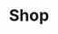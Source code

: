 ---
title: Shop
_template: shop/shop
_fieldset: page
this_page_id: shop-shop
this_layout_id: default
---